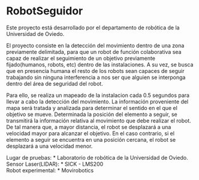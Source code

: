 # RobotSeguidor
Este proyecto está desarrollado por el departamento de robótica de la Universidad de Oviedo.

El proyecto consiste en la detección del movimiento dentro de una zona previamente delimitada, para que un robot de función colaborativa 
sea capaz de realizar el seguimiento de un objetivo previamente fijado(humanos, robots, etc) dentro de las instalaciones. A su vez, se busca 
que en presencia humana el resto de los robots sean capaces de seguir trabajando sin ninguna interferencia a nos ser que alguien 
se interponga dentro del área de seguridad del robot.

Para ello, se realiza un mapeado de la instalacion cada 0.5 segundos para llevar a cabo la detección del movimiento. La información proveniente
del mapa será tratada y analizada para determinar el sentido en el que el objetivo se mueve. Determinada la posición del elemento a seguir,
se transmitirá la información relativa al movimiento que debe realizar el robot. De tal manera que, a mayor distancia, el robot se desplazará
a una velocidad mayor para alcanzar el objetivo. En el caso contrario, si el elemento a seguir se encuentra en una posición cercana, el robot
se desplazará a una velocidad menor.

Lugar de pruebas:        * Laboratorio de robótica de la Universidad de Oviedo.                       
Sensor Laser(LIDAR):     * SICK - LMS200                                        
Robot experimental:      * Movirobotics
